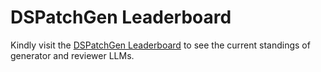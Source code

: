 # DSPatchGen Leaderboard

Kindly visit the [DSPatchGen Leaderboard](https://dspatchgen.github.io/dspatchgenLeaderboard/) to see the current standings of generator and reviewer LLMs.
